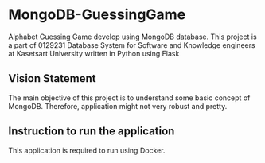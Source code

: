 # MongoDB-GuessingGame
Alphabet Guessing Game develop using MongoDB database. This project is a part of 0129231 Database System for Software and Knowledge engineers at Kasetsart University written in Python using Flask

## Vision Statement
The main objective of this project is to understand some basic concept of MongoDB. Therefore, application might not very robust and pretty. 

## Instruction to run the application
This application is required to run using Docker.
